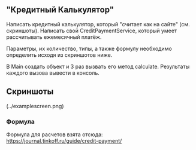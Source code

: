 ## "Кредитный Калькулятор"

Hаписать кредитный калькулятор, который "считает как на сайте" (см. скриншоты). 
Написать свой CreditPaymentService, который умеет рассчитывать ежемесячный платёж.

Параметры, их количество, типы, а также формулу необходимо определить исходя из скриншотов ниже.

В Main создать объект и 3 раз вызвать его метод calculate. Результаты каждого вызова вывести в консоль.

## Скриншоты
(../examplescreen.png)
### Формула 
Формула для расчетов взята отсюда:
https://journal.tinkoff.ru/guide/credit-payment/
